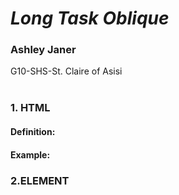 <!DOCTYPE html>
<html>
   <head>
       <title>My Final HTML.</title>
 <h1 style="font-style: oblique">Long Task Oblique</h1>
 <h3>Ashley Janer</h3> </h3>G10-SHS-St. Claire of Asisi</h3>
 <br>
 <br>
<h3>1. HTML</h3>
<h4>Definition:</h4>
<h4>Example:</h4>



<h3>2.ELEMENT</h3>
<h4></h4>

